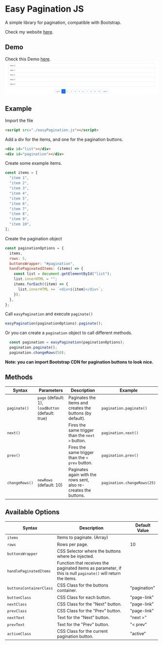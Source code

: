 # Easy Pagination JS

A simple library for pagination, compatible with Bootstrap.

Check my website [here](https://wilfredopaiz.com/).

## Demo

Check this Demo [here](https://wpayze.github.io/easyPagination/).
![Demo](./images/demo.png)

## Example

Import the file

```html
<script src="./easyPagination.js"></script>
```

Add a div for the items, and one for the pagination buttons.

```html
<div id="list"></div>
<div id="pagination"></div>
```

Create some example items.

```js
const items = [
  "item 1",
  "item 2",
  "item 3",
  "item 4",
  "item 5",
  "item 6",
  "item 7",
  "item 8",
  "item 9",
  "item 10",
];
```

Create the pagination object

```js
const paginationOptions = {
  items,
  rows: 5,
  buttonsWrapper: "#pagination",
  handlePaginatedItems: (items) => {
    const list = document.getElementById("list");
    list.innerHTML = "";
    items.forEach((item) => {
      list.innerHTML += `<div>${item}</div>`;
    });
  },
};
```

Call `easyPagination` and execute `paginate()`

```js
easyPagination(paginationOptions).paginate();
```

Or you can create a `pagination` object to call different methods.

```js
  const pagination = easyPagination(paginationOptions);
  pagination.paginate();
  pagination.changeRows(50);
```

**Note: you can import Bootstrap CDN for pagination buttons to look nice.**

## Methods

| Syntax         | Parameters                                        | Description                                                      | Example                     |
| -------------- | ------------------------------------------------- | ---------------------------------------------------------------- | --------------------------- |
| `paginate()`   | `page` (default: 1), `loadButton` (default: true) | Paginates the items and creates the buttons (by default).        | `pagination.paginate()`     |
| `next()`       |                                                   | Fires the same trigger than the `next >` button.                 | `pagination.next()`         |
| `prev()`       |                                                   | Fires the same trigger than the `< prev` button.                 | `pagination.prev()`         |
| `changeRows()` | `newRows` (default: 10)                           | Paginates again with the rows sent, also re-creates the buttons. | `pagination.changeRows(25)` |

## Available Options

| Syntax                  | Description                                                                                                  | Default Value |
| ----------------------- | ------------------------------------------------------------------------------------------------------------ | ------------- |
| `items`                 | Items to paginate. (Array)                                                                                   |               |
| `rows`                  | Rows per page.                                                                                               | 10            |
| `buttonsWrapper`        | CSS Selector where the buttons where be injected.                                                            |               |
| `handlePaginatedItems`  | Function that receives the paginated items as parameter, if this is null `paginate()` will return the items. |               |
| `buttonsContainerClass` | CSS Class for the buttons container.                                                                         | "pagination"  |
| `buttonClass`           | CSS Class for each button.                                                                                   | "page-link"   |
| `nextClass`             | CSS Class for the "Next" button.                                                                             | "page-link"   |
| `prevClass`             | CSS Class for the "Prev" button.                                                                             | "page-link"   |
| `nextText`              | Text for the "Next" button.                                                                                  | "next >"      |
| `prevText`              | Text for the "Prev" button.                                                                                  | "< prev"      |
| `activeClass`           | CSS Class for the current pagination button.                                                                 | "active"      |
